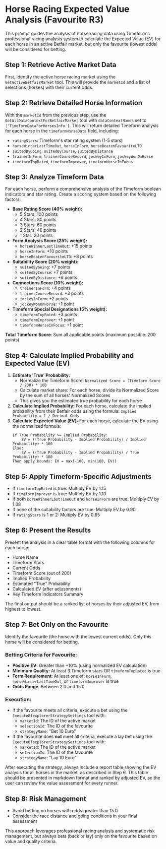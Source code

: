 # Horse Racing Expected Value Analysis (Favourite R3)

This prompt guides the analysis of horse racing data using Timeform's professional racing analysis system to calculate the Expected Value (EV) for each horse in an active Betfair market, but only the favourite (lowest odds) will be considered for betting.

## Step 1: Retrieve Active Market Data

First, identify the active horse racing market using the `GetActiveBetfairMarket` tool. This will provide the `marketId` and a list of selections (horses) with their current odds.

## Step 2: Retrieve Detailed Horse Information

With the `marketId` from the previous step, use the `GetAllDataContextForBetfairMarket` tool with `dataContextNames` set to `['TimeformDataForHorsesInfo']`. This will return detailed Timeform analysis for each horse in the `timeformHorseData` field, including:

- `ratingStars`: Timeform's star rating system (1-5 stars)
- `horseWinnerLastTimeOut`, `horseInForm`, `horseBeatenFavouriteLTO`
- `suitedByGoing`, `suitedByCourse`, `suitedByDistance`
- `trainerInForm`, `trainerCourseRecord`, `jockeyInForm`, `jockeyWonOnHorse`
- `timeformTopRated`, `timeformImprover`, `timeformHorseInFocus`

## Step 3: Analyze Timeform Data

For each horse, perform a comprehensive analysis of the Timeform boolean indicators and star rating. Create a scoring system based on the following factors:

- **Base Rating Score (40% weight):**
  - 5 Stars: 100 points
  - 4 Stars: 80 points
  - 3 Stars: 60 points
  - 2 Stars: 40 points
  - 1 Star: 20 points
- **Form Analysis Score (25% weight):**
  - `horseWinnerLastTimeOut`: +15 points
  - `horseInForm`: +10 points
  - `horseBeatenFavouriteLTO`: +8 points
- **Suitability Score (20% weight):**
  - `suitedByGoing`: +7 points
  - `suitedByCourse`: +7 points
  - `suitedByDistance`: +6 points
- **Connections Score (10% weight):**
  - `trainerInForm`: +4 points
  - `trainerCourseRecord`: +3 points
  - `jockeyInForm`: +2 points
  - `jockeyWonOnHorse`: +1 point
- **Timeform Special Designations (5% weight):**
  - `timeformTopRated`: +3 points
  - `timeformImprover`: +1 point
  - `timeformHorseInFocus`: +1 point

**Total Timeform Score**: Sum all applicable points (maximum possible: 200 points)

## Step 4: Calculate Implied Probability and Expected Value (EV)

1. **Estimate 'True' Probability:**
   - Normalize the Timeform Score: `Normalized Score = (Timeform Score / 200) * 100`
   - Calculate market share: For each horse, divide its Normalized Score by the sum of all horses' Normalized Scores
   - This gives you the estimated true probability for each horse
2. **Calculate Implied Probability:** For each horse, calculate the implied probability from their Betfair odds using the formula:
   `Implied Probability = 1 / Decimal Odds`
3. **Calculate Expected Value (EV):** For each horse, calculate the EV using the normalized formula:
   ```
   If True Probability >= Implied Probability:
       EV = ((True Probability - Implied Probability) / Implied Probability) * 100
   Else:
       EV = ((True Probability - Implied Probability) / True Probability) * 100
   Then apply bounds: EV = max(-100, min(100, EV))
   ```

## Step 5: Apply Timeform-Specific Adjustments

- If `timeformTopRated` is true: Multiply EV by 1.15
- If `timeformImprover` is true: Multiply EV by 1.10
- If both `horseWinnerLastTimeOut` and `horseInForm` are true: Multiply EV by 1.08
- If none of the suitability factors are true: Multiply EV by 0.90
- If `ratingStars` is 1 or 2: Multiply EV by 0.85

## Step 6: Present the Results

Present the analysis in a clear table format with the following columns for each horse:
- Horse Name
- Timeform Stars
- Current Odds
- Timeform Score (out of 200)
- Implied Probability
- Estimated "True" Probability
- Calculated EV (after adjustments)
- Key Timeform Indicators Summary

The final output should be a ranked list of horses by their adjusted EV, from highest to lowest.

## Step 7: Bet Only on the Favourite

Identify the favourite (the horse with the lowest current odds). Only this horse will be considered for betting.

### Betting Criteria for Favourite:
- **Positive EV**: Greater than +10% (using normalized EV calculation)
- **Minimum Quality**: At least 3 Timeform stars OR `timeformTopRated` is true
- **Form Requirement**: At least one of: `horseInForm`, `horseWinnerLastTimeOut`, or `timeformImprover` is true
- **Odds Range**: Between 2.0 and 15.0


### Execution:
- If the favourite meets all criteria, execute a bet using the `ExecuteBfexplorerStrategySettings` tool with:
  - `marketId`: The ID of the active market
  - `selectionId`: The ID of the favourite
  - `strategyName`: "Bet 10 Euro"
- If the favourite does **not** meet all criteria, execute a lay bet using the `ExecuteBfexplorerStrategySettings` tool with:
  - `marketId`: The ID of the active market
  - `selectionId`: The ID of the favourite
  - `strategyName`: "Lay 10 Euro"

After executing the strategy, always include a report table showing the EV analysis for all horses in the market, as described in Step 6. This table should be presented in markdown format and ranked by adjusted EV, so the user can review the value assessment for every runner.

## Step 8: Risk Management

- Avoid betting on horses with odds greater than 15.0
- Consider the race distance and going conditions in your final assessment

This approach leverages professional racing analysis and systematic risk management, but always bets (back or lay) only on the favourite based on value and quality criteria.

